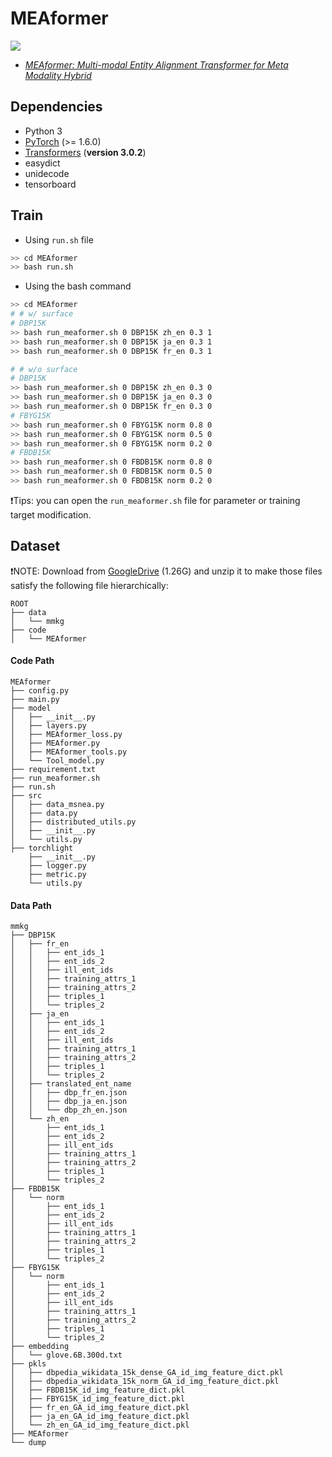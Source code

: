 # MEAformer
![](https://img.shields.io/badge/version-1.0.1-blue)
<!-- >[![license](https://img.shields.io/github/license/mashape/apistatus.svg?maxAge=2592000)]() -->

 - [*MEAformer: Multi-modal Entity Alignment Transformer for Meta Modality Hybrid*]()

<!-- >In this paper .... -->

## Dependencies

- Python 3
- [PyTorch](http://pytorch.org/) (>= 1.6.0)
- [Transformers](http://huggingface.co/transformers/) (**version 3.0.2**)
- easydict
- unidecode
- tensorboard




## Train
- Using  `run.sh` file
```bash
>> cd MEAformer
>> bash run.sh
```
- Using  the bash command
```bash
>> cd MEAformer
# # w/ surface
# DBP15K
>> bash run_meaformer.sh 0 DBP15K zh_en 0.3 1 
>> bash run_meaformer.sh 0 DBP15K ja_en 0.3 1 
>> bash run_meaformer.sh 0 DBP15K fr_en 0.3 1 

# # w/o surface
# DBP15K
>> bash run_meaformer.sh 0 DBP15K zh_en 0.3 0 
>> bash run_meaformer.sh 0 DBP15K ja_en 0.3 0 
>> bash run_meaformer.sh 0 DBP15K fr_en 0.3 0
# FBYG15K
>> bash run_meaformer.sh 0 FBYG15K norm 0.8 0 
>> bash run_meaformer.sh 0 FBYG15K norm 0.5 0 
>> bash run_meaformer.sh 0 FBYG15K norm 0.2 0 
# FBDB15K
>> bash run_meaformer.sh 0 FBDB15K norm 0.8 0 
>> bash run_meaformer.sh 0 FBDB15K norm 0.5 0 
>> bash run_meaformer.sh 0 FBDB15K norm 0.2 0 
```

❗Tips: you can open the `run_meaformer.sh` file for parameter or training target modification.

## Dataset
❗NOTE: Download from [GoogleDrive](https://drive.google.com/file/d/1VIWcc3KDcLcRImeSrF2AyhetBLq_gsnx/view?usp=sharing) (1.26G) and unzip it to make those files satisfy the following file hierarchically:
```
ROOT
├── data
│   └── mmkg
├── code
│   └── MEAformer
```

#### Code Path
```
MEAformer
├── config.py
├── main.py
├── model
│   ├── __init__.py
│   ├── layers.py
│   ├── MEAformer_loss.py
│   ├── MEAformer.py
│   ├── MEAformer_tools.py
│   └── Tool_model.py
├── requirement.txt
├── run_meaformer.sh
├── run.sh
├── src
│   ├── data_msnea.py
│   ├── data.py
│   ├── distributed_utils.py
│   ├── __init__.py
│   └── utils.py
├── torchlight
    ├── __init__.py
    ├── logger.py
    ├── metric.py
    └── utils.py
```




#### Data Path
```
mmkg
├── DBP15K
│   ├── fr_en
│   │   ├── ent_ids_1
│   │   ├── ent_ids_2
│   │   ├── ill_ent_ids
│   │   ├── training_attrs_1
│   │   ├── training_attrs_2
│   │   ├── triples_1
│   │   └── triples_2
│   ├── ja_en
│   │   ├── ent_ids_1
│   │   ├── ent_ids_2
│   │   ├── ill_ent_ids
│   │   ├── training_attrs_1
│   │   ├── training_attrs_2
│   │   ├── triples_1
│   │   └── triples_2
│   ├── translated_ent_name
│   │   ├── dbp_fr_en.json
│   │   ├── dbp_ja_en.json
│   │   └── dbp_zh_en.json
│   └── zh_en
│       ├── ent_ids_1
│       ├── ent_ids_2
│       ├── ill_ent_ids
│       ├── training_attrs_1
│       ├── training_attrs_2
│       ├── triples_1
│       └── triples_2
├── FBDB15K
│   └── norm
│       ├── ent_ids_1
│       ├── ent_ids_2
│       ├── ill_ent_ids
│       ├── training_attrs_1
│       ├── training_attrs_2
│       ├── triples_1
│       └── triples_2
├── FBYG15K
│   └── norm
│       ├── ent_ids_1
│       ├── ent_ids_2
│       ├── ill_ent_ids
│       ├── training_attrs_1
│       ├── training_attrs_2
│       ├── triples_1
│       └── triples_2
├── embedding
│   └── glove.6B.300d.txt
├── pkls
│   ├── dbpedia_wikidata_15k_dense_GA_id_img_feature_dict.pkl
│   ├── dbpedia_wikidata_15k_norm_GA_id_img_feature_dict.pkl
│   ├── FBDB15K_id_img_feature_dict.pkl
│   ├── FBYG15K_id_img_feature_dict.pkl
│   ├── fr_en_GA_id_img_feature_dict.pkl
│   ├── ja_en_GA_id_img_feature_dict.pkl
│   └── zh_en_GA_id_img_feature_dict.pkl
├── MEAformer
└── dump
```
